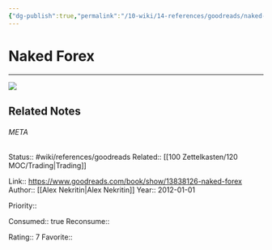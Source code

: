 ```yaml
---
{"dg-publish":true,"permalink":"/10-wiki/14-references/goodreads/naked-forex-1118114019/","title":"Naked Forex"}
---
```


# Naked Forex
---
![](https://i.gr-assets.com/images/S/compressed.photo.goodreads.com/books/1348091955l/13838126.jpg)

## Related Notes




###### META
Status:: #wiki/references/goodreads
Related:: [[100 Zettelkasten/120 MOC/Trading\|Trading]]

Link:: https://www.goodreads.com/book/show/13838126-naked-forex
Author:: [[Alex Nekritin\|Alex Nekritin]]
Year:: 2012-01-01

Priority:: 

Consumed:: true
Reconsume:: 

Rating:: 7
Favorite:: 
